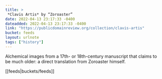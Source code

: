 ```yaml
---
title: > 
 *Clavis Artis* by “Zoroaster”
date: 2022-04-13 23:17:33 -0400
dateadded: 2022-04-13 23:17:33 -0400
link: "https://publicdomainreview.org/collection/clavis-artis"
bucket: feeds
layout: urlnote
tags: ["history"]
--- 
```

Alchemical images from a 17th- or 18th-century manuscript that claims to be much older: a direct translation from Zoroaster himself. 
 <!-- end excerpt --> 
<div class='bucket'>[[feeds|buckets/feeds]]</div> 
